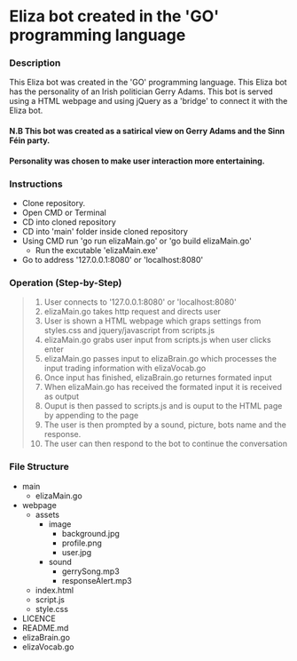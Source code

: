 # Eliza bot created in the 'GO' programming language

### Description
This Eliza bot was created in the 'GO' programming language. This Eliza bot has the personality of an Irish politician Gerry Adams. This bot is served using a HTML webpage and using jQuery as a 'bridge' to connect it with the Eliza bot.

#### N.B This bot was created as a satirical view on Gerry Adams and the Sinn Féin party.
#### Personality was chosen to make user interaction more entertaining.


### Instructions
- Clone repository.
- Open CMD or Terminal
- CD into cloned repository
- CD into 'main' folder inside cloned repository
- Using CMD run 'go run elizaMain.go' or 'go build elizaMain.go'
  - Run the excutable 'elizaMain.exe'
- Go to address '127.0.0.1:8080' or 'localhost:8080'

### Operation (Step-by-Step)
>  1. User connects to '127.0.0.1:8080' or 'localhost:8080'
>  2. elizaMain.go takes http request and directs user
>  3. User is shown a HTML webpage which graps settings from styles.css and jquery/javascript from scripts.js
>  4. elizaMain.go grabs user input from scripts.js when user clicks enter
>  5. elizaMain.go passes input to elizaBrain.go which processes the input trading information with elizaVocab.go
>  6. Once input has finished, elizaBrain.go returnes formated input
>  7. When elizaMain.go has received the formated input it is received as output
>  8. Ouput is then passed to scripts.js and is ouput to the HTML page by appending to the page
>  9. The user is then prompted by a sound, picture, bots name and the response.
> 10. The user can then respond to the bot to continue the conversation

### File Structure
- main 
  - elizaMain.go
- webpage
  - assets
    - image
      - background.jpg
      - profile.png
      - user.jpg
    - sound
      - gerrySong.mp3
      - responseAlert.mp3
  - index.html
  - script.js
  - style.css
- LICENCE
- README.md
- elizaBrain.go
- elizaVocab.go

